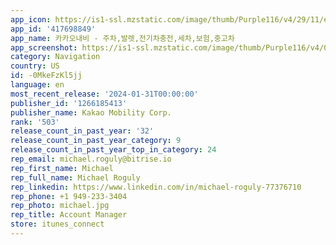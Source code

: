 ```yaml
---
app_icon: https://is1-ssl.mzstatic.com/image/thumb/Purple116/v4/29/11/e9/2911e926-15c2-952a-2bfe-ded8f8e4998c/AppIcon-0-0-1x_U007emarketing-0-7-0-85-220.png/1024x1024bb.png
app_id: '417698849'
app_name: 카카오내비 - 주차,발렛,전기차충전,세차,보험,중고차
app_screenshot: https://is1-ssl.mzstatic.com/image/thumb/Purple116/v4/07/a3/9e/07a39e8c-5c40-9d25-e265-257516c3b351/4b8958b5-a9d4-4e23-9013-663d2f95a046_iosxs_1242x2688_s1_1.jpg/1242x2688bb.png
category: Navigation
country: US
id: -0MkeFzKl5jj
language: en
most_recent_release: '2024-01-31T00:00:00'
publisher_id: '1266185413'
publisher_name: Kakao Mobility Corp.
rank: '503'
release_count_in_past_year: '32'
release_count_in_past_year_category: 9
release_count_in_past_year_top_in_category: 24
rep_email: michael.roguly@bitrise.io
rep_first_name: Michael
rep_full_name: Michael Roguly
rep_linkedin: https://www.linkedin.com/in/michael-roguly-77376710
rep_phone: +1 949-233-3404
rep_photo: michael.jpg
rep_title: Account Manager
store: itunes_connect
---
```


